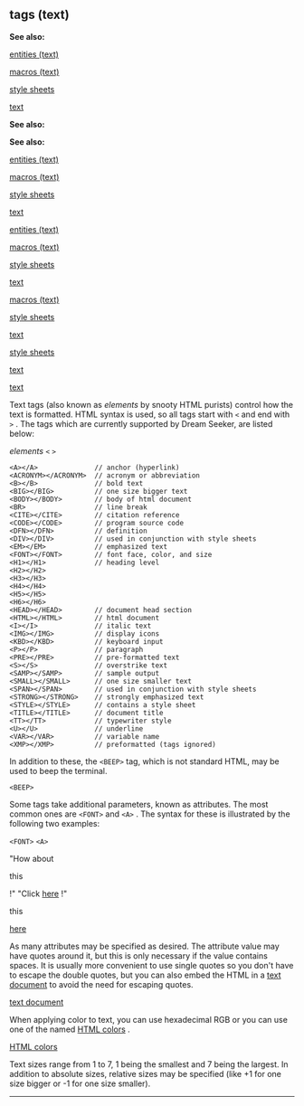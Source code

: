 

 tags (text)
-------------




**See also:** 


[entities (text)](#/DM/text/entities) 

[macros (text)](#/DM/text/macros) 

[style sheets](#/DM/text/style) 

[text](#/DM/text) 






**See also:** 

**See also:**

[entities (text)](#/DM/text/entities) 

[macros (text)](#/DM/text/macros) 

[style sheets](#/DM/text/style) 

[text](#/DM/text) 




[entities (text)](#/DM/text/entities)

[macros (text)](#/DM/text/macros) 

[style sheets](#/DM/text/style) 

[text](#/DM/text) 



[macros (text)](#/DM/text/macros)

[style sheets](#/DM/text/style) 

[text](#/DM/text) 


[style sheets](#/DM/text/style)

[text](#/DM/text) 

[text](#/DM/text)

 Text tags (also known as
 *elements* 
 by snooty HTML purists) control
how the text is formatted. HTML syntax is used, so all tags start with
 `<` 
 and end with
 `>` 
 . The tags which are
currently supported by Dream Seeker, are listed below:



*elements*
`<`
`>`

```
<A></A>              // anchor (hyperlink)
<ACRONYM></ACRONYM>  // acronym or abbreviation
<B></B>              // bold text
<BIG></BIG>          // one size bigger text
<BODY></BODY>        // body of html document
<BR>                 // line break
<CITE></CITE>        // citation reference
<CODE></CODE>        // program source code
<DFN></DFN>          // definition
<DIV></DIV>          // used in conjunction with style sheets
<EM></EM>            // emphasized text
<FONT></FONT>        // font face, color, and size
<H1></H1>            // heading level
<H2></H2>
<H3></H3>
<H4></H4>
<H5></H5>
<H6></H6>
<HEAD></HEAD>        // document head section
<HTML></HTML>        // html document
<I></I>              // italic text
<IMG></IMG>          // display icons
<KBD></KBD>          // keyboard input
<P></P>              // paragraph
<PRE></PRE>          // pre-formatted text
<S></S>              // overstrike text
<SAMP></SAMP>        // sample output
<SMALL></SMALL>      // one size smaller text
<SPAN></SPAN>        // used in conjunction with style sheets
<STRONG></STRONG>    // strongly emphasized text
<STYLE></STYLE>      // contains a style sheet
<TITLE></TITLE>      // document title
<TT></TT>            // typewriter style
<U></U>              // underline
<VAR></VAR>          // variable name
<XMP></XMP>          // preformatted (tags ignored)

```


 In addition to these, the
 `<BEEP>` 
 tag, which is not
standard HTML, may be used to beep the terminal.



`<BEEP>`

 Some tags take additional parameters, known as attributes. The most common
ones are
 `<FONT>` 
 and
 `<A>` 
 .
The syntax for these is illustrated by the following two examples:



`<FONT>`
`<A>`

 "How about
 
 this
 
 !"
"Click
 [here](byond.com "BYOND!") 
 !"


 this

[here](byond.com "BYOND!")

 As many attributes may be specified as desired. The attribute value may
have quotes around it, but this is only necessary if the value contains
spaces. It is usually more convenient to use single quotes so you don't have
to escape the double quotes, but you can also embed the HTML in a
 [text document](#/DM/text) 
 to avoid the need for escaping quotes.



[text document](#/DM/text)

 When applying color to text, you can use hexadecimal RGB or you can use
one of the named
 [HTML colors](#/{{appendix}}/html-colors) 
 .



[HTML colors](#/{{appendix}}/html-colors)

 Text sizes range from 1 to 7, 1 being the smallest and 7 being the largest.
In addition to absolute sizes, relative sizes may be specified (like +1 for
one size bigger or -1 for one size smaller).





---


